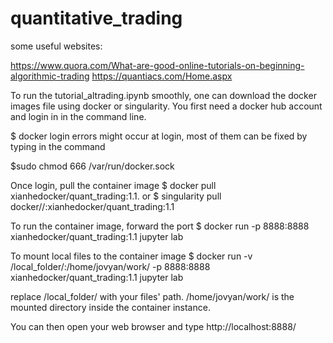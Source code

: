 # quantitative_trading

some useful websites:

https://www.quora.com/What-are-good-online-tutorials-on-beginning-algorithmic-trading
https://quantiacs.com/Home.aspx

To run the tutorial_altrading.ipynb smoothly, one can download the docker images file using docker or singularity.
You first need a docker hub account and login in in the command line.

$ docker login
errors might occur at login, most of them can be fixed by typing in the command
<p>$sudo chmod 666 /var/run/docker.sock

Once login, pull the container image
$ docker pull xianhedocker/quant_trading:1.1. or
$ singularity pull docker//:xianhedocker/quant_trading:1.1

To run the container image, forward the port
$ docker run -p 8888:8888 xianhedocker/quant_trading:1.1 jupyter lab

To mount local files to the container image
$ docker run -v /local_folder/:/home/jovyan/work/ -p 8888:8888 xianhedocker/quant_trading:1.1 jupyter lab

replace /local_folder/ with your files' path.
/home/jovyan/work/ is the mounted directory inside the container instance.

You can then open your web browser and type http://localhost:8888/

